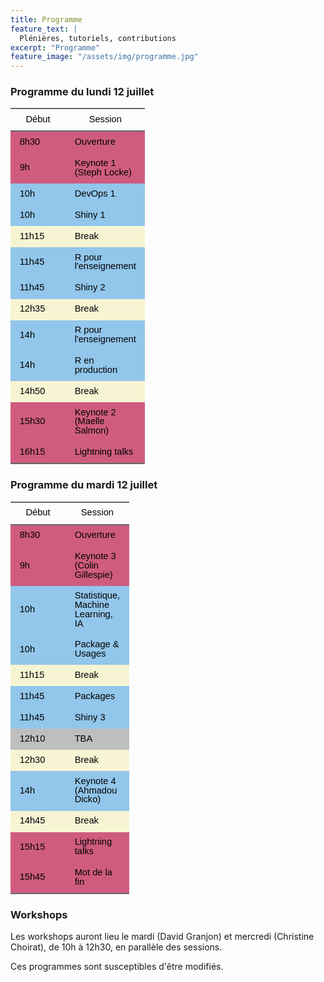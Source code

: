 ```yaml
---
title: Programme 
feature_text: |
  Plénières, tutoriels, contributions
excerpt: "Programme"
feature_image: "/assets/img/programme.jpg"
---
```



### Programme du lundi 12 juillet

<center>
<div class="tabwid"><style>.cl-4a8c957e{border-collapse:collapse;}.cl-4a840828{font-family:'Helvetica';font-size:11pt;font-weight:normal;font-style:normal;text-decoration:none;color:rgba(0, 0, 0, 1.00);background-color:transparent;}.cl-4a84191c{margin:0;text-align:center;border-bottom: 0 solid rgba(0, 0, 0, 1.00);border-top: 0 solid rgba(0, 0, 0, 1.00);border-left: 0 solid rgba(0, 0, 0, 1.00);border-right: 0 solid rgba(0, 0, 0, 1.00);padding-bottom:5pt;padding-top:5pt;padding-left:5pt;padding-right:5pt;line-height: 1;background-color:transparent;}.cl-4a84193a{margin:0;text-align:left;border-bottom: 0 solid rgba(0, 0, 0, 1.00);border-top: 0 solid rgba(0, 0, 0, 1.00);border-left: 0 solid rgba(0, 0, 0, 1.00);border-right: 0 solid rgba(0, 0, 0, 1.00);padding-bottom:5pt;padding-top:5pt;padding-left:5pt;padding-right:5pt;line-height: 1;background-color:transparent;}.cl-4a8452e2{width:54pt;background-clip: padding-box;background-color:rgba(207, 92, 127, 1.00);vertical-align: middle;border-bottom: 0 solid rgba(0, 0, 0, 1.00);border-top: 0 solid rgba(0, 0, 0, 1.00);border-left: 0 solid rgba(0, 0, 0, 1.00);border-right: 0 solid rgba(0, 0, 0, 1.00);margin-bottom:0;margin-top:0;margin-left:0;margin-right:0;}.cl-4a84530a{width:54pt;background-clip: padding-box;background-color:rgba(146, 198, 235, 1.00);vertical-align: middle;border-bottom: 0 solid rgba(0, 0, 0, 1.00);border-top: 0 solid rgba(0, 0, 0, 1.00);border-left: 0 solid rgba(0, 0, 0, 1.00);border-right: 0 solid rgba(0, 0, 0, 1.00);margin-bottom:0;margin-top:0;margin-left:0;margin-right:0;}.cl-4a84531e{width:54pt;background-clip: padding-box;background-color:rgba(247, 244, 211, 1.00);vertical-align: middle;border-bottom: 0 solid rgba(0, 0, 0, 1.00);border-top: 0 solid rgba(0, 0, 0, 1.00);border-left: 0 solid rgba(0, 0, 0, 1.00);border-right: 0 solid rgba(0, 0, 0, 1.00);margin-bottom:0;margin-top:0;margin-left:0;margin-right:0;}.cl-4a845328{width:54pt;background-clip: padding-box;background-color:rgba(207, 92, 127, 1.00);vertical-align: middle;border-bottom: 2pt solid rgba(102, 102, 102, 1.00);border-top: 0 solid rgba(0, 0, 0, 1.00);border-left: 0 solid rgba(0, 0, 0, 1.00);border-right: 0 solid rgba(0, 0, 0, 1.00);margin-bottom:0;margin-top:0;margin-left:0;margin-right:0;}.cl-4a84533c{width:54pt;background-color:transparent;vertical-align: middle;border-bottom: 2pt solid rgba(102, 102, 102, 1.00);border-top: 2pt solid rgba(102, 102, 102, 1.00);border-left: 0 solid rgba(0, 0, 0, 1.00);border-right: 0 solid rgba(0, 0, 0, 1.00);margin-bottom:0;margin-top:0;margin-left:0;margin-right:0;}caption {color: #777;margin-top: 10px;margin-bottom: 10px;text-align: center;}</style><table class='cl-4a8c957e'><thead><tr style="overflow-wrap:break-word;"><td class="cl-4a84533c"><p class="cl-4a84191c"><span class="cl-4a840828">Début</span></p></td><td class="cl-4a84533c"><p class="cl-4a84191c"><span class="cl-4a840828">Session</span></p></td></tr></thead><tbody><tr style="overflow-wrap:break-word;"><td class="cl-4a8452e2"><p class="cl-4a84193a"><span class="cl-4a840828">8h30</span></p></td><td class="cl-4a8452e2"><p class="cl-4a84193a"><span class="cl-4a840828">Ouverture</span></p></td></tr><tr style="overflow-wrap:break-word;"><td class="cl-4a8452e2"><p class="cl-4a84193a"><span class="cl-4a840828">9h</span></p></td><td class="cl-4a8452e2"><p class="cl-4a84193a"><span class="cl-4a840828">Keynote 1 (Steph Locke)</span></p></td></tr><tr style="overflow-wrap:break-word;"><td class="cl-4a84530a"><p class="cl-4a84193a"><span class="cl-4a840828">10h</span></p></td><td class="cl-4a84530a"><p class="cl-4a84193a"><span class="cl-4a840828">DevOps 1</span></p></td></tr><tr style="overflow-wrap:break-word;"><td class="cl-4a84530a"><p class="cl-4a84193a"><span class="cl-4a840828">10h</span></p></td><td class="cl-4a84530a"><p class="cl-4a84193a"><span class="cl-4a840828">Shiny 1</span></p></td></tr><tr style="overflow-wrap:break-word;"><td class="cl-4a84531e"><p class="cl-4a84193a"><span class="cl-4a840828">11h15</span></p></td><td class="cl-4a84531e"><p class="cl-4a84193a"><span class="cl-4a840828">Break</span></p></td></tr><tr style="overflow-wrap:break-word;"><td class="cl-4a84530a"><p class="cl-4a84193a"><span class="cl-4a840828">11h45</span></p></td><td class="cl-4a84530a"><p class="cl-4a84193a"><span class="cl-4a840828">R pour l'enseignement</span></p></td></tr><tr style="overflow-wrap:break-word;"><td class="cl-4a84530a"><p class="cl-4a84193a"><span class="cl-4a840828">11h45</span></p></td><td class="cl-4a84530a"><p class="cl-4a84193a"><span class="cl-4a840828">Shiny 2</span></p></td></tr><tr style="overflow-wrap:break-word;"><td class="cl-4a84531e"><p class="cl-4a84193a"><span class="cl-4a840828">12h35</span></p></td><td class="cl-4a84531e"><p class="cl-4a84193a"><span class="cl-4a840828">Break</span></p></td></tr><tr style="overflow-wrap:break-word;"><td class="cl-4a84530a"><p class="cl-4a84193a"><span class="cl-4a840828">14h</span></p></td><td class="cl-4a84530a"><p class="cl-4a84193a"><span class="cl-4a840828">R pour l'enseignement</span></p></td></tr><tr style="overflow-wrap:break-word;"><td class="cl-4a84530a"><p class="cl-4a84193a"><span class="cl-4a840828">14h</span></p></td><td class="cl-4a84530a"><p class="cl-4a84193a"><span class="cl-4a840828">R en production</span></p></td></tr><tr style="overflow-wrap:break-word;"><td class="cl-4a84531e"><p class="cl-4a84193a"><span class="cl-4a840828">14h50</span></p></td><td class="cl-4a84531e"><p class="cl-4a84193a"><span class="cl-4a840828">Break</span></p></td></tr><tr style="overflow-wrap:break-word;"><td class="cl-4a8452e2"><p class="cl-4a84193a"><span class="cl-4a840828">15h30</span></p></td><td class="cl-4a8452e2"><p class="cl-4a84193a"><span class="cl-4a840828">Keynote 2 (Maelle Salmon)</span></p></td></tr><tr style="overflow-wrap:break-word;"><td class="cl-4a845328"><p class="cl-4a84193a"><span class="cl-4a840828">16h15</span></p></td><td class="cl-4a845328"><p class="cl-4a84193a"><span class="cl-4a840828">Lightning talks</span></p></td></tr></tbody></table></div>
</center>

### Programme du mardi 12 juillet

<center>
<div class="tabwid"><style>.cl-6625fd66{border-collapse:collapse;}.cl-661e5fa2{font-family:'Helvetica';font-size:11pt;font-weight:normal;font-style:normal;text-decoration:none;color:rgba(0, 0, 0, 1.00);background-color:transparent;}.cl-661e74c4{margin:0;text-align:center;border-bottom: 0 solid rgba(0, 0, 0, 1.00);border-top: 0 solid rgba(0, 0, 0, 1.00);border-left: 0 solid rgba(0, 0, 0, 1.00);border-right: 0 solid rgba(0, 0, 0, 1.00);padding-bottom:5pt;padding-top:5pt;padding-left:5pt;padding-right:5pt;line-height: 1;background-color:transparent;}.cl-661e74d8{margin:0;text-align:left;border-bottom: 0 solid rgba(0, 0, 0, 1.00);border-top: 0 solid rgba(0, 0, 0, 1.00);border-left: 0 solid rgba(0, 0, 0, 1.00);border-right: 0 solid rgba(0, 0, 0, 1.00);padding-bottom:5pt;padding-top:5pt;padding-left:5pt;padding-right:5pt;line-height: 1;background-color:transparent;}.cl-661eb056{width:54pt;background-clip: padding-box;background-color:rgba(207, 92, 127, 1.00);vertical-align: middle;border-bottom: 0 solid rgba(0, 0, 0, 1.00);border-top: 0 solid rgba(0, 0, 0, 1.00);border-left: 0 solid rgba(0, 0, 0, 1.00);border-right: 0 solid rgba(0, 0, 0, 1.00);margin-bottom:0;margin-top:0;margin-left:0;margin-right:0;}.cl-661eb092{width:54pt;background-clip: padding-box;background-color:rgba(146, 198, 235, 1.00);vertical-align: middle;border-bottom: 0 solid rgba(0, 0, 0, 1.00);border-top: 0 solid rgba(0, 0, 0, 1.00);border-left: 0 solid rgba(0, 0, 0, 1.00);border-right: 0 solid rgba(0, 0, 0, 1.00);margin-bottom:0;margin-top:0;margin-left:0;margin-right:0;}.cl-661eb0a6{width:54pt;background-clip: padding-box;background-color:rgba(247, 244, 211, 1.00);vertical-align: middle;border-bottom: 0 solid rgba(0, 0, 0, 1.00);border-top: 0 solid rgba(0, 0, 0, 1.00);border-left: 0 solid rgba(0, 0, 0, 1.00);border-right: 0 solid rgba(0, 0, 0, 1.00);margin-bottom:0;margin-top:0;margin-left:0;margin-right:0;}.cl-661eb0c4{width:54pt;background-clip: padding-box;background-color:rgba(207, 92, 127, 1.00);vertical-align: middle;border-bottom: 2pt solid rgba(102, 102, 102, 1.00);border-top: 0 solid rgba(0, 0, 0, 1.00);border-left: 0 solid rgba(0, 0, 0, 1.00);border-right: 0 solid rgba(0, 0, 0, 1.00);margin-bottom:0;margin-top:0;margin-left:0;margin-right:0;}.cl-661eb0ce{width:54pt;background-clip: padding-box;background-color:rgba(190, 190, 190, 1.00);vertical-align: middle;border-bottom: 0 solid rgba(0, 0, 0, 1.00);border-top: 0 solid rgba(0, 0, 0, 1.00);border-left: 0 solid rgba(0, 0, 0, 1.00);border-right: 0 solid rgba(0, 0, 0, 1.00);margin-bottom:0;margin-top:0;margin-left:0;margin-right:0;}.cl-661eb0d8{width:54pt;background-color:transparent;vertical-align: middle;border-bottom: 2pt solid rgba(102, 102, 102, 1.00);border-top: 2pt solid rgba(102, 102, 102, 1.00);border-left: 0 solid rgba(0, 0, 0, 1.00);border-right: 0 solid rgba(0, 0, 0, 1.00);margin-bottom:0;margin-top:0;margin-left:0;margin-right:0;}caption {color: #777;margin-top: 10px;margin-bottom: 10px;text-align: center;}</style><table class='cl-6625fd66'><thead><tr style="overflow-wrap:break-word;"><td class="cl-661eb0d8"><p class="cl-661e74c4"><span class="cl-661e5fa2">Début</span></p></td><td class="cl-661eb0d8"><p class="cl-661e74c4"><span class="cl-661e5fa2">Session</span></p></td></tr></thead><tbody><tr style="overflow-wrap:break-word;"><td class="cl-661eb056"><p class="cl-661e74d8"><span class="cl-661e5fa2">8h30</span></p></td><td class="cl-661eb056"><p class="cl-661e74d8"><span class="cl-661e5fa2">Ouverture</span></p></td></tr><tr style="overflow-wrap:break-word;"><td class="cl-661eb056"><p class="cl-661e74d8"><span class="cl-661e5fa2">9h</span></p></td><td class="cl-661eb056"><p class="cl-661e74d8"><span class="cl-661e5fa2">Keynote 3 (Colin Gillespie)</span></p></td></tr><tr style="overflow-wrap:break-word;"><td class="cl-661eb092"><p class="cl-661e74d8"><span class="cl-661e5fa2">10h</span></p></td><td class="cl-661eb092"><p class="cl-661e74d8"><span class="cl-661e5fa2">Statistique, Machine Learning, IA</span></p></td></tr><tr style="overflow-wrap:break-word;"><td class="cl-661eb092"><p class="cl-661e74d8"><span class="cl-661e5fa2">10h</span></p></td><td class="cl-661eb092"><p class="cl-661e74d8"><span class="cl-661e5fa2">Package &amp; Usages</span></p></td></tr><tr style="overflow-wrap:break-word;"><td class="cl-661eb0a6"><p class="cl-661e74d8"><span class="cl-661e5fa2">11h15</span></p></td><td class="cl-661eb0a6"><p class="cl-661e74d8"><span class="cl-661e5fa2">Break</span></p></td></tr><tr style="overflow-wrap:break-word;"><td class="cl-661eb092"><p class="cl-661e74d8"><span class="cl-661e5fa2">11h45</span></p></td><td class="cl-661eb092"><p class="cl-661e74d8"><span class="cl-661e5fa2">Packages</span></p></td></tr><tr style="overflow-wrap:break-word;"><td class="cl-661eb092"><p class="cl-661e74d8"><span class="cl-661e5fa2">11h45</span></p></td><td class="cl-661eb092"><p class="cl-661e74d8"><span class="cl-661e5fa2">Shiny 3</span></p></td></tr><tr style="overflow-wrap:break-word;"><td class="cl-661eb0ce"><p class="cl-661e74d8"><span class="cl-661e5fa2">12h10</span></p></td><td class="cl-661eb0ce"><p class="cl-661e74d8"><span class="cl-661e5fa2">TBA</span></p></td></tr><tr style="overflow-wrap:break-word;"><td class="cl-661eb0a6"><p class="cl-661e74d8"><span class="cl-661e5fa2">12h30</span></p></td><td class="cl-661eb0a6"><p class="cl-661e74d8"><span class="cl-661e5fa2">Break</span></p></td></tr><tr style="overflow-wrap:break-word;"><td class="cl-661eb092"><p class="cl-661e74d8"><span class="cl-661e5fa2">14h</span></p></td><td class="cl-661eb092"><p class="cl-661e74d8"><span class="cl-661e5fa2">Keynote 4 (Ahmadou Dicko)</span></p></td></tr><tr style="overflow-wrap:break-word;"><td class="cl-661eb0a6"><p class="cl-661e74d8"><span class="cl-661e5fa2">14h45</span></p></td><td class="cl-661eb0a6"><p class="cl-661e74d8"><span class="cl-661e5fa2">Break</span></p></td></tr><tr style="overflow-wrap:break-word;"><td class="cl-661eb056"><p class="cl-661e74d8"><span class="cl-661e5fa2">15h15</span></p></td><td class="cl-661eb056"><p class="cl-661e74d8"><span class="cl-661e5fa2">Lightning talks</span></p></td></tr><tr style="overflow-wrap:break-word;"><td class="cl-661eb0c4"><p class="cl-661e74d8"><span class="cl-661e5fa2">15h45</span></p></td><td class="cl-661eb0c4"><p class="cl-661e74d8"><span class="cl-661e5fa2">Mot de la fin</span></p></td></tr></tbody></table></div>
</center>

### Workshops

Les workshops auront lieu le mardi (David Granjon) et mercredi (Christine Choirat), de 10h à 12h30, en parallèle des sessions.

Ces programmes sont susceptibles d'être modifiés.


